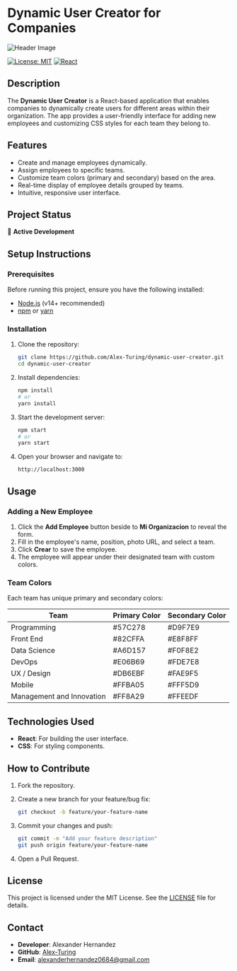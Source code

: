 # Dynamic User Creator for Companies

![Header Image](https://via.placeholder.com/800x200.png?text=Dynamic+User+Creator)

[![License: MIT](https://img.shields.io/badge/License-MIT-blue.svg)](https://opensource.org/licenses/MIT)
[![React](https://img.shields.io/badge/React-18.2.0-61DAFB)](https://react.dev/)

## Description

The **Dynamic User Creator** is a React-based application that enables companies to dynamically create users for different areas within their organization. The app provides a user-friendly interface for adding new employees and customizing CSS styles for each team they belong to.

## Features

- Create and manage employees dynamically.
- Assign employees to specific teams.
- Customize team colors (primary and secondary) based on the area.
- Real-time display of employee details grouped by teams.
- Intuitive, responsive user interface.

## Project Status

:rocket: **Active Development**


## Setup Instructions

### Prerequisites

Before running this project, ensure you have the following installed:

- [Node.js](https://nodejs.org/) (v14+ recommended)
- [npm](https://www.npmjs.com/) or [yarn](https://yarnpkg.com/)

### Installation

1. Clone the repository:

   ```bash
   git clone https://github.com/Alex-Turing/dynamic-user-creator.git
   cd dynamic-user-creator
   ```

2. Install dependencies:

   ```bash
   npm install
   # or
   yarn install
   ```

3. Start the development server:

   ```bash
   npm start
   # or
   yarn start
   ```

4. Open your browser and navigate to:

   ```
   http://localhost:3000
   ```

## Usage

### Adding a New Employee

1. Click the **Add Employee** button beside to **Mi Organizacion** to reveal the form.
2. Fill in the employee's name, position, photo URL, and select a team.
3. Click **Crear** to save the employee.
4. The employee will appear under their designated team with custom colors.

### Team Colors

Each team has unique primary and secondary colors:

| Team                    | Primary Color | Secondary Color |
|-------------------------|---------------|-----------------|
| Programming             | #57C278       | #D9F7E9         |
| Front End               | #82CFFA       | #E8F8FF         |
| Data Science            | #A6D157       | #F0F8E2         |
| DevOps                  | #E06B69       | #FDE7E8         |
| UX / Design             | #DB6EBF       | #FAE9F5         |
| Mobile                  | #FFBA05       | #FFF5D9         |
| Management and Innovation | #FF8A29    | #FFEEDF         |

## Technologies Used

- **React**: For building the user interface.
- **CSS**: For styling components.

## How to Contribute

1. Fork the repository.
2. Create a new branch for your feature/bug fix:

   ```bash
   git checkout -b feature/your-feature-name
   ```

3. Commit your changes and push:

   ```bash
   git commit -m "Add your feature description"
   git push origin feature/your-feature-name
   ```

4. Open a Pull Request.

## License

This project is licensed under the MIT License. See the [LICENSE](LICENSE) file for details.

## Contact

- **Developer**: Alexander Hernandez
- **GitHub**: [Alex-Turing](https://github.com/Alex-Turing)
- **Email**: alexanderhernandez0684@gmail.com

